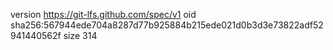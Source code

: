 version https://git-lfs.github.com/spec/v1
oid sha256:567944ede704a8287d77b925884b215ede021d0b3d3e73822adf52941440562f
size 314
